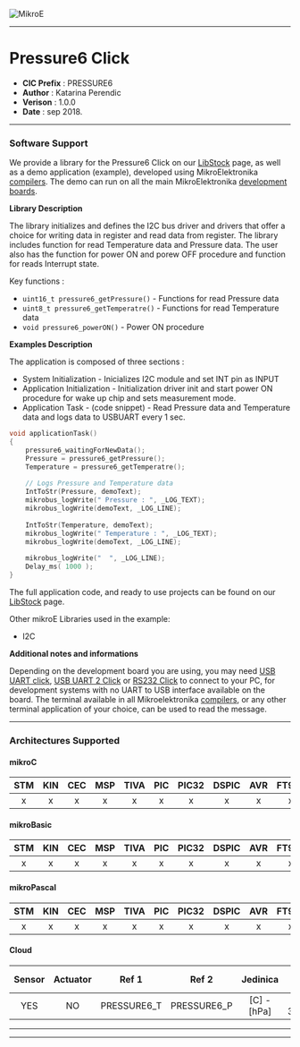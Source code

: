 ![MikroE](http://www.mikroe.com/img/designs/beta/logo_small.png)

---

# Pressure6 Click

- **CIC Prefix**  : PRESSURE6
- **Author**      : Katarina Perendic
- **Verison**     : 1.0.0
- **Date**        : sep 2018.

---


### Software Support

We provide a library for the Pressure6 Click on our [LibStock](https://libstock.mikroe.com/projects/view/2580/pressure-6-click) 
page, as well as a demo application (example), developed using MikroElektronika 
[compilers](http://shop.mikroe.com/compilers). The demo can run on all the main 
MikroElektronika [development boards](http://shop.mikroe.com/development-boards).

**Library Description**

The library initializes and defines the I2C bus driver and drivers that offer a choice for writing data in register and read data from register.
The library includes function for read Temperature data and Pressure data.
The user also has the function for power ON and porew OFF procedure and function for reads Interrupt state.

Key functions :

- ``` uint16_t pressure6_getPressure() ``` - Functions for read Pressure data
- ``` uint8_t pressure6_getTemperatre() ``` - Functions for read Temperature data
- ``` void pressure6_powerON() ``` - Power ON procedure 

**Examples Description**

The application is composed of three sections :

- System Initialization - Inicializes I2C module and set INT pin as INPUT
- Application Initialization - Initialization driver init and start power ON procedure for wake up chip and sets  measurement mode.
- Application Task - (code snippet) - Read Pressure data and Temperature data and logs data to USBUART every 1 sec.


```.c
void applicationTask()
{
    pressure6_waitingForNewData();
    Pressure = pressure6_getPressure();
    Temperature = pressure6_getTemperatre();
    
    // Logs Pressure and Temperature data
    IntToStr(Pressure, demoText);
    mikrobus_logWrite(" Pressure : ", _LOG_TEXT);
    mikrobus_logWrite(demoText, _LOG_LINE);
    
    IntToStr(Temperature, demoText);
    mikrobus_logWrite(" Temperature : ", _LOG_TEXT);
    mikrobus_logWrite(demoText, _LOG_LINE);
    
    mikrobus_logWrite("  ", _LOG_LINE);
    Delay_ms( 1000 );
}
```


The full application code, and ready to use projects can be found on our 
[LibStock](https://libstock.mikroe.com/projects/view/2580/pressure-6-click) page.

Other mikroE Libraries used in the example:

- I2C

**Additional notes and informations**

Depending on the development board you are using, you may need 
[USB UART click](http://shop.mikroe.com/usb-uart-click), 
[USB UART 2 Click](http://shop.mikroe.com/usb-uart-2-click) or 
[RS232 Click](http://shop.mikroe.com/rs232-click) to connect to your PC, for 
development systems with no UART to USB interface available on the board. The 
terminal available in all Mikroelektronika 
[compilers](http://shop.mikroe.com/compilers), or any other terminal application 
of your choice, can be used to read the message.

---
### Architectures Supported

#### mikroC

| STM | KIN | CEC | MSP | TIVA | PIC | PIC32 | DSPIC | AVR | FT90x |
|:-:|:-:|:-:|:-:|:-:|:-:|:-:|:-:|:-:|:-:|
| x | x | x | x | x | x | x | x | x | x |

#### mikroBasic

| STM | KIN | CEC | MSP | TIVA | PIC | PIC32 | DSPIC | AVR | FT90x |
|:-:|:-:|:-:|:-:|:-:|:-:|:-:|:-:|:-:|:-:|
| x | x | x | x | x | x | x | x | x | x |

#### mikroPascal

| STM | KIN | CEC | MSP | TIVA | PIC | PIC32 | DSPIC | AVR | FT90x |
|:-:|:-:|:-:|:-:|:-:|:-:|:-:|:-:|:-:|:-:|
| x | x | x | x | x | x | x | x | x | x |

#### Cloud

| Sensor | Actuator | Ref 1 | Ref 2 | Jedinica | Range - min  | Range - max |
|:------:|:--------:|:-----:|:-----:|:-----:|:------------:|:-----------:|
| YES | NO | PRESSURE6_T | PRESSURE6_P | [C] - [hPa] | 0C - 300hPa | 85C - 1300hPa | 

---
---
